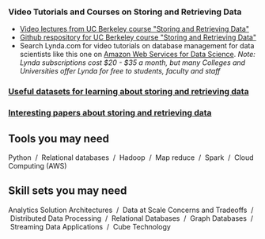### Video Tutorials and Courses on Storing and Retrieving Data
- [Video lectures from UC Berkeley course "Storing and Retrieving Data"](http://kevincrook.com/ucb/ucb.html)
- [Github respository for UC Berkeley course "Storing and Retrieving Data"](https://github.com/UC-Berkeley-I-School/w205-spring-17-labs-exercises)
- Search Lynda.com for video tutorials on database management for data scientists like this one on [Amazon Web Services for Data Science](https://www.lynda.com/Amazon-Web-Services-tutorials/Amazon-Web-Services-Data-Science/471661-2.html).
 _Note: Lynda subscriptions cost $20 - $35 a month, but many Colleges and Universities offer Lynda for free to students, faculty and staff_

### [Useful datasets for learning about storing and retrieving data](https://github.com/UC-Berkeley-I-School/w205-spring-17-labs-exercises/blob/master/useful-datasets.md)

### [Interesting papers about storing and retrieving data](https://github.com/jarikoi/interesting-papers)

## Tools you may need 
Python  /  Relational databases  /  Hadoop  /  Map reduce  /  Spark  /  Cloud Computing (AWS)

## Skill sets you may need
Analytics Solution Architectures  /  Data at Scale Concerns and Tradeoffs  /  Distributed Data Processing  /  Relational Databases  /  Graph Databases  /  Streaming Data Applications  /  Cube Technology
